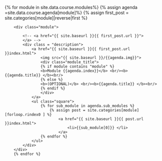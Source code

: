 <!-- <div class="syllabus">
         <div class="LiveSession">
         <a href="{{ site.baseurl }}/Opening/index.html">
            <img src="{{ site.baseurl }}/img/opening.png">
           <b> OPENING SESSION </b><br/></a>
        </div>
</div> -->
<div class="module_container">
        {% for module in site.data.course.modules%}
        {% assign agenda =site.data.course.agenda[module]%}
        {% assign first_post = site.categories[module]|reverse|first %}

        <div class="module">
            
            <!-- <a href="{{ site.baseurl }}{{ first_post.url }}">
            </a> -->
            <div class = "description">
                <a href="{{ site.baseurl }}{{ first_post.url }}index.html">
                    <img src="{{ site.baseurl }}/{{agenda.img}}">
                    <div class="module_title">
                    {% if module contains "module" %}
                    <b>Module {{agenda.index}}</b> <br/><b>{{agenda.title}} </b><br/>
                    {% else %}
                    <b>(OPTIONAL)</b> <br/><b>{{agenda.title}} </b><br/> 
                    {% endif %}
                    </div>
                </a>
                <ul class="square">
                    {% for sub_module in agenda.sub_modules %}
                        {% assign post = site.categories[module][forloop.rindex0 ] %}
                            <a href="{{ site.baseurl }}{{ post.url }}index.html">
                                <li>{{sub_module[0]}} </li>
                            </a>
                    {% endfor %}
                </ul>
            </div>
        </div>
        {% endfor %}
</div>
<!-- <div class="syllabus">
        <div class="LiveSession">     
            <a href="{{ site.baseurl }}/Closing/index.html">
            <img src="{{ site.baseurl }}/img/closing.png">
                <b> CLOSING SESSION </b><br/>
                </a>
        </div>
</div> -->